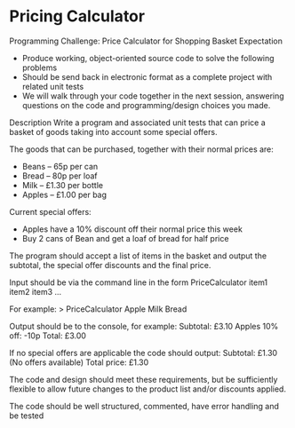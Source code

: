 # Pricing Calculator

Programming Challenge: Price Calculator for Shopping Basket
Expectation
- Produce working, object-oriented source code to solve the following problems
- Should be send back in electronic format as a complete project with related unit tests
- We will walk through your code together in the next session, answering questions on the code
and programming/design choices you made.

Description
Write a program and associated unit tests that can price a basket of goods taking into account
some special offers.

The goods that can be purchased, together with their normal prices are:
- Beans – 65p per can
- Bread – 80p per loaf
- Milk – £1.30 per bottle
- Apples – £1.00 per bag

Current special offers:
- Apples have a 10% discount off their normal price this week
- Buy 2 cans of Bean and get a loaf of bread for half price

The program should accept a list of items in the basket and output the subtotal, the special
offer discounts and the final price.

Input should be via the command line in the form
PriceCalculator item1 item2 item3 …

For example:
&gt; PriceCalculator Apple Milk Bread

Output should be to the console, for example:
Subtotal: £3.10
Apples 10% off: -10p
Total: £3.00

If no special offers are applicable the code should output:
Subtotal: £1.30
(No offers available)
Total price: £1.30

The code and design should meet these requirements, but be sufficiently flexible to allow future
changes to the product list and/or discounts applied.

The code should be well structured, commented, have error handling and be tested
